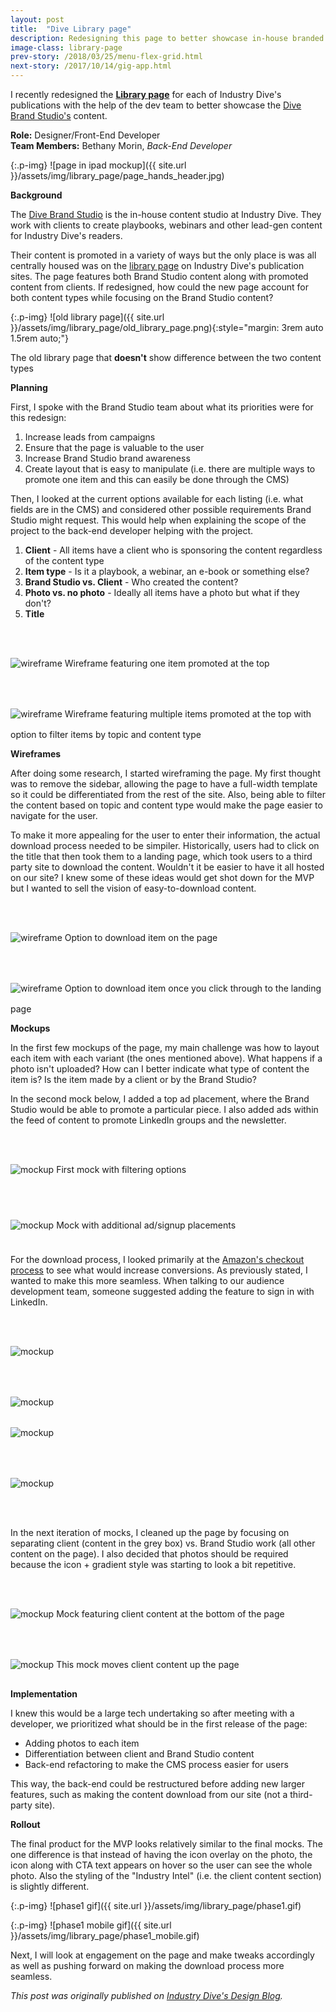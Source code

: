 ```yaml
---
layout: post
title:  "Dive Library page"
description: Redesigning this page to better showcase in-house branded content
image-class: library-page
prev-story: /2018/03/25/menu-flex-grid.html
next-story: /2017/10/14/gig-app.html
---
```


I recently redesigned the **[Library page](https://www.biopharmadive.com/library/)** for each of Industry Dive's publications with the help of the dev team to better showcase the [Dive Brand Studio's](https://www.industrydive.com/brandstudio/) content.

**Role:** Designer/Front-End Developer<br/>
**Team Members:** Bethany Morin, _Back-End Developer_

{:.p-img}
![page in ipad mockup]({{ site.url }}/assets/img/library_page/page_hands_header.jpg)

**Background**

The [Dive Brand Studio](https://www.industrydive.com/brandstudio/) is the in-house content studio at Industry Dive. They work with clients to create playbooks, webinars and other lead-gen content for Industry Dive's readers. 

Their content is promoted in a variety of ways but the only place is was all centrally housed was on the [library page](https://www.constructiondive.com/library/) on Industry Dive's publication sites. The page features both Brand Studio content along with promoted content from clients. If redesigned, how could the new page account for both content types while focusing on the Brand Studio content?

{:.p-img}
![old library page]({{ site.url }}/assets/img/library_page/old_library_page.png){:style="margin: 3rem auto 1.5rem auto;"}

<span class="help-text" style="margin-bottom: 3rem;">The old library page that <strong>doesn't</strong> show difference between the two content types</span>

**Planning**

First, I spoke with the Brand Studio team about what its priorities were for this redesign:
1. Increase leads from campaigns
2. Ensure that the page is valuable to the user
3. Increase Brand Studio brand awareness
4. Create layout that is easy to manipulate (i.e. there are multiple ways to promote one item and this can easily be done through the CMS)

Then, I looked at the current options available for each listing (i.e. what fields are in the CMS) and considered other possible requirements Brand Studio might request. This would help when explaining the scope of the project to the back-end developer helping with the project. 
1. **Client** - All items have a client who is sponsoring the content regardless of the content type
2. **Item type** - Is it a playbook, a webinar, an e-book or something else?
3. **Brand Studio vs. Client** - Who created the content? 
4. **Photo vs. no photo** - Ideally all items have a photo but what if they don't?
5. **Title** 

<div class="img-flex-wrapper">
	<div class="img-flex-50">
		<img style="margin: 3rem auto 1rem auto;" src="{{ site.url }}/assets/img/library_page/wireframe1.jpg" alt="wireframe" /> 
		<span class="help-text">Wireframe featuring one item promoted at the top</span>
	</div>
	<div class="img-flex-50">
		<img style="margin: 3rem auto 1rem auto;" src="{{ site.url }}/assets/img/library_page/wireframe2.jpg" alt="wireframe" /> 
		<span class="help-text">Wireframe featuring multiple items promoted at the top with option to filter items by topic and content type</span>
	</div>
</div>

**Wireframes**

After doing some research, I started wireframing the page. My first thought was to remove the sidebar, allowing the page to have a full-width template so it could be differentiated from the rest of the site. Also, being able to filter the content based on topic and content type would make the page easier to navigate for the user.

To make it more appealing for the user to enter their information, the actual download process needed to be simpiler. Historically, users had to click on the title that then took them to a landing page, which took users to a third party site to download the content. Wouldn't it be easier to have it all hosted on our site? I knew some of these ideas would get shot down for the MVP but I wanted to sell the vision of easy-to-download content. 

<div class="img-flex-wrapper">
	<div class="img-flex-50">
		<img style="margin: 3rem auto 1rem auto;" src="{{ site.url }}/assets/img/library_page/wireframe3.jpg" alt="wireframe" /> 
		<span class="help-text">Option to download item on the page</span>
	</div>
	<div class="img-flex-50">
		<img style="margin: 3rem auto 1rem auto;" src="{{ site.url }}/assets/img/library_page/wireframe4.jpg" alt="wireframe" /> 
		<span class="help-text">Option to download item once you click through to the landing page</span>
	</div>
</div>

**Mockups**

In the first few mockups of the page, my main challenge was how to layout each item with each variant (the ones mentioned above). What happens if a photo isn't uploaded? How can I better indicate what type of content the item is? Is the item made by a client or by the Brand Studio? 

In the second mock below, I added a top ad placement, where the Brand Studio would be able to promote a particular piece. I also added ads within the feed of content to promote LinkedIn groups and the newsletter. 

<div class="img-flex-wrapper">
	<div class="img-flex-50">
		<img style="margin: 3rem auto 1.5rem auto;" src="{{ site.url }}/assets/img/library_page/mock1.jpg" alt="mockup" /> 
		<span class="help-text">First mock with filtering options</span>
	</div>
	<div class="img-flex-50">
		<img style="margin: 3rem auto 1.5rem auto;" src="{{ site.url }}/assets/img/library_page/mock2.jpg" alt="mockup" /> 
		<span class="help-text">Mock with additional ad/signup placements</span>
	</div>
</div>

For the download process, I looked primarily at the [Amazon's checkout process](https://www.smashingmagazine.com/2013/03/designing-a-better-mobile-checkout-process/) to see what would increase conversions. As previously stated, I wanted to make this more seamless. When talking to our audience development team, someone suggested adding the feature to sign in with LinkedIn. 

<div class="img-flex-wrapper">
	<div class="img-flex-50">
		<img style="margin: 3rem auto 1rem auto;" src="{{ site.url }}/assets/img/library_page/mock_pop_1.jpg" alt="mockup" /> 
	</div>
	<div class="img-flex-50">
		<img style="margin: 3rem auto 1rem auto;" src="{{ site.url }}/assets/img/library_page/mock_pop_2.jpg" alt="mockup" /> 
	</div>
	<div class="img-flex-50">
		<img style="margin: 1rem auto 3rem auto;" src="{{ site.url }}/assets/img/library_page/mock_pop_3.jpg" alt="mockup" /> 
	</div>
	<div class="img-flex-50">
		<img style="margin: 1rem auto 3rem auto;" src="{{ site.url }}/assets/img/library_page/mock_pop_4.jpg" alt="mockup" /> 
	</div>
</div>

In the next iteration of mocks, I cleaned up the page by focusing on separating client (content in the grey box) vs. Brand Studio work (all other content on the page). I also decided that photos should be required because the icon + gradient style was starting to look a bit repetitive. 

<div class="img-flex-wrapper">
	<div class="img-flex-50">
		<img style="margin: 3rem auto 1rem auto;" src="{{ site.url }}/assets/img/library_page/mock3.jpg" alt="mockup" /> 
		<span class="help-text">Mock featuring client content at the bottom of the page</span>
	</div>
	<div class="img-flex-50">
		<img style="margin: 3rem auto 1rem auto;" src="{{ site.url }}/assets/img/library_page/mock4.jpg" alt="mockup" /> 
		<span class="help-text">This mock moves client content up the page</span>
	</div>
</div>

**Implementation**

I knew this would be a large tech undertaking so after meeting with a developer, we prioritized what should be in the first release of the page: 

* Adding photos to each item
* Differentiation between client and Brand Studio content 
* Back-end refactoring to make the CMS process easier for users

This way, the back-end could be restructured before adding new larger features, such as making the content download from our site (not a third-party site). 

**Rollout**

The final product for the MVP looks relatively similar to the final mocks. The one difference is that instead of having the icon overlay on the photo, the icon along with CTA text appears on hover so the user can see the whole photo. Also the styling of the "Industry Intel" (i.e. the client content section) is slightly different. 

{:.p-img}
![phase1 gif]({{ site.url }}/assets/img/library_page/phase1.gif)

{:.p-img}
![phase1 mobile gif]({{ site.url }}/assets/img/library_page/phase1_mobile.gif)

Next, I will look at engagement on the page and make tweaks accordingly as well as pushing forward on making the download process more seamless.

_This post was originally published on [Industry Dive's Design Blog](http://design.industrydive.com/)._

